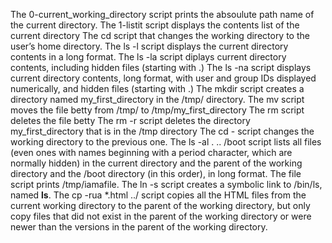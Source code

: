 The 0-current_working_directory script prints the absoulute path name of the current directory.
The 1-listit script displays the contents list of the current directory
The cd script that changes the working directory to the user’s home directory.
The ls -l script displays the current directory contents in a long format.
The ls -la script diplays current directory contents, including hidden files (starting with .)
The ls -na script displays current directory contents, long format, with user and group IDs displayed numerically, and hidden files (starting with .)
The mkdir script creates a directory named my_first_directory in the /tmp/ directory.
The mv script moves the file betty from /tmp/ to /tmp/my_first_directory
The rm script deletes the file betty
The rm -r script deletes the directory my_first_directory that is in the /tmp directory
The cd - script changes the working directory to the previous one.
The ls -al . .. /boot script lists all files (even ones with names beginning with a period character, which are normally hidden) in the current directory and the parent of the working directory and the /boot directory (in this order), in long format.
The file script prints /tmp/iamafile.
The ln -s script creates a symbolic link to /bin/ls, named __ls__.
The cp -rua *.html ../ script copies all the HTML files from the current working directory to the parent of the working directory, but only copy files that did not exist in the parent of the working directory or were newer than the versions in the parent of the working directory.
